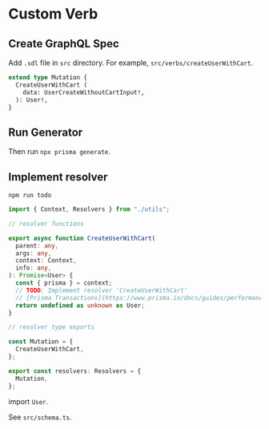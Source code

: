 # Custom Verb

## Create GraphQL Spec

Add `.sdl` file in `src` directory. For example, `src/verbs/createUserWithCart`.

```graphql
extend type Mutation {
  CreateUserWithCart (
    data: UserCreateWithoutCartInput!,
  ): User!,
}
```

## Run Generator

Then run `npx prisma generate`.

## Implement resolver

`npm run todo`

```typescript
import { Context, Resolvers } from "./utils";

// resolver functions

export async function CreateUserWithCart(
  parent: any,
  args: any,
  context: Context,
  info: any,
): Promise<User> {
  const { prisma } = context;
  // TODO: Implement resolver 'CreateUserWithCart'
  // [Prisma Transactions](https://www.prisma.io/docs/guides/performance-and-optimization/prisma-client-transactions-guide)
  return undefined as unknown as User;
}

// resolver type exports

const Mutation = {
  CreateUserWithCart,
};

export const resolvers: Resolvers = {
  Mutation,
};
```

import `User`.

See `src/schema.ts`.
